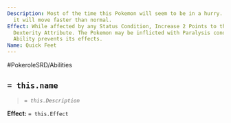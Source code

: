 ```yaml
---
Description: Most of the time this Pokemon will seem to be in a hurry. When Pressured
  it will move faster than normal.
Effect: While affected by any Status Condition, Increase 2 Points to this Pokemon's
  Dexterity Attribute. The Pokemon may be inflicted with Paralysis condition but this
  Ability prevents its effects.
Name: Quick Feet
---
```


#PokeroleSRD/Abilities

## `= this.name`

> *`= this.Description`*

**Effect:** `= this.Effect`